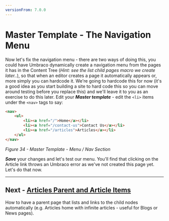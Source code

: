 ```yaml
---
versionFrom: 7.0.0
---
```

# Master Template - The Navigation Menu


Now let's fix the navigation menu - there are two ways of doing this, you could have Umbraco dynamically create a navigation menu from the pages it has in the Content Tree (*Hint: see the list child pages macro we create later..*), so that when an editor creates a page it automatically appears or, more simply you can hardcode it. We're going to hardcode this for now (it's a good idea as you start building a site to hard code this so you can move around testing before you replace this) and we'll leave it to you as an exercise to do this later. Edit your **_Master template_** - edit the `<li>` items under the `<nav>` tags to say:

```html
<nav>
    <ul>
        <li><a href="/">Home</a></li>
        <li><a href="/contact-us">Contact Us</a></li>
        <li><a href="/articles">Articles</a></li>
    </ul>
</nav>
```

*Figure 34 - Master Template - Menu / Nav Section*


**_Save_** your changes and let's test our menu. You'll find that clicking on the Article link throws an Umbraco error as we've not created this page yet. Let's do that now.

---
## Next - [Articles Parent and Article Items](../Articles-Parent-and-Article-Items)
How to have a parent page that lists and links to the child nodes automatically (e.g. Articles home with infinite articles - useful for Blogs or News pages). 

